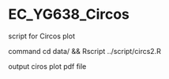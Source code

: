 # EC_YG638_Circos
script for Circos plot

command 
cd data/ && Rscript ../script/circs2.R

output ciros plot pdf file

